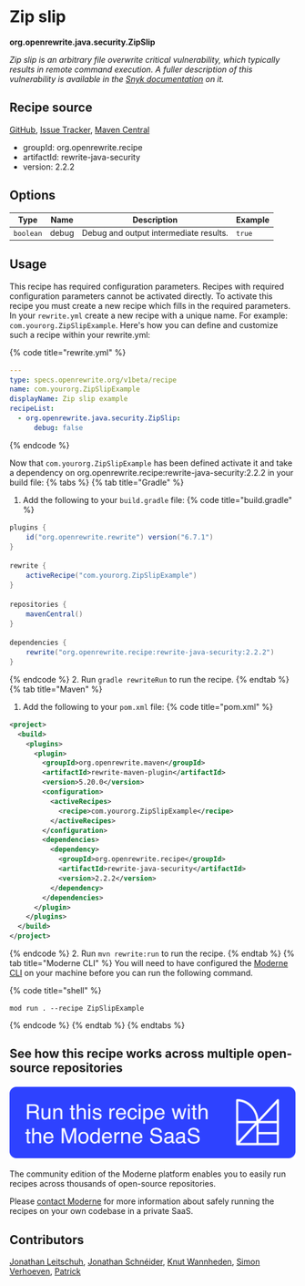 # Zip slip

**org.openrewrite.java.security.ZipSlip**

_Zip slip is an arbitrary file overwrite critical vulnerability, which typically results in remote command execution. A fuller description of this vulnerability is available in the [Snyk documentation](https://snyk.io/research/zip-slip-vulnerability) on it._

## Recipe source

[GitHub](https://github.com/openrewrite/rewrite-java-security/blob/main/src/main/java/org/openrewrite/java/security/ZipSlip.java), [Issue Tracker](https://github.com/openrewrite/rewrite-java-security/issues), [Maven Central](https://central.sonatype.com/artifact/org.openrewrite.recipe/rewrite-java-security/2.2.2/jar)

* groupId: org.openrewrite.recipe
* artifactId: rewrite-java-security
* version: 2.2.2

## Options

| Type | Name | Description | Example |
| -- | -- | -- | -- |
| `boolean` | debug | Debug and output intermediate results. | `true` |


## Usage

This recipe has required configuration parameters. Recipes with required configuration parameters cannot be activated directly. To activate this recipe you must create a new recipe which fills in the required parameters. In your `rewrite.yml` create a new recipe with a unique name. For example: `com.yourorg.ZipSlipExample`.
Here's how you can define and customize such a recipe within your rewrite.yml:

{% code title="rewrite.yml" %}
```yaml
---
type: specs.openrewrite.org/v1beta/recipe
name: com.yourorg.ZipSlipExample
displayName: Zip slip example
recipeList:
  - org.openrewrite.java.security.ZipSlip:
      debug: false
```
{% endcode %}

Now that `com.yourorg.ZipSlipExample` has been defined activate it and take a dependency on org.openrewrite.recipe:rewrite-java-security:2.2.2 in your build file:
{% tabs %}
{% tab title="Gradle" %}
1. Add the following to your `build.gradle` file:
{% code title="build.gradle" %}
```groovy
plugins {
    id("org.openrewrite.rewrite") version("6.7.1")
}

rewrite {
    activeRecipe("com.yourorg.ZipSlipExample")
}

repositories {
    mavenCentral()
}

dependencies {
    rewrite("org.openrewrite.recipe:rewrite-java-security:2.2.2")
}
```
{% endcode %}
2. Run `gradle rewriteRun` to run the recipe.
{% endtab %}
{% tab title="Maven" %}
1. Add the following to your `pom.xml` file:
{% code title="pom.xml" %}
```xml
<project>
  <build>
    <plugins>
      <plugin>
        <groupId>org.openrewrite.maven</groupId>
        <artifactId>rewrite-maven-plugin</artifactId>
        <version>5.20.0</version>
        <configuration>
          <activeRecipes>
            <recipe>com.yourorg.ZipSlipExample</recipe>
          </activeRecipes>
        </configuration>
        <dependencies>
          <dependency>
            <groupId>org.openrewrite.recipe</groupId>
            <artifactId>rewrite-java-security</artifactId>
            <version>2.2.2</version>
          </dependency>
        </dependencies>
      </plugin>
    </plugins>
  </build>
</project>
```
{% endcode %}
2. Run `mvn rewrite:run` to run the recipe.
{% endtab %}
{% tab title="Moderne CLI" %}
You will need to have configured the [Moderne CLI](https://docs.moderne.io/moderne-cli/cli-intro) on your machine before you can run the following command.

{% code title="shell" %}
```shell
mod run . --recipe ZipSlipExample
```
{% endcode %}
{% endtab %}
{% endtabs %}

## See how this recipe works across multiple open-source repositories

[![Moderne Link Image](/.gitbook/assets/ModerneRecipeButton.png)](https://app.moderne.io/recipes/org.openrewrite.java.security.ZipSlip)

The community edition of the Moderne platform enables you to easily run recipes across thousands of open-source repositories.

Please [contact Moderne](https://moderne.io/product) for more information about safely running the recipes on your own codebase in a private SaaS.

## Contributors
[Jonathan Leitschuh](mailto:jonathan.leitschuh@gmail.com), [Jonathan Schnéider](mailto:jkschneider@gmail.com), [Knut Wannheden](mailto:knut@moderne.io), [Simon Verhoeven](mailto:verhoeven.simon@gmail.com), [Patrick](mailto:patway99@gmail.com)
